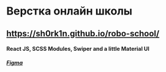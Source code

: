 # Верстка онлайн школы
## https://sh0rk1n.github.io/robo-school/
#### React JS, SCSS Modules, Swiper and a little Material UI
#####  [Figma](https://www.figma.com/design/bSxMNm0CRXFcHQzke8C8W5/ROBO-SCHOOL?node-id=0-1&p=f&t=0PeB5a1MI4gw5UCy-0)
